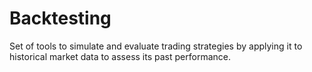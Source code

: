 # Backtesting
Set of tools to simulate and evaluate trading strategies by applying it to historical market data to assess its past performance.
